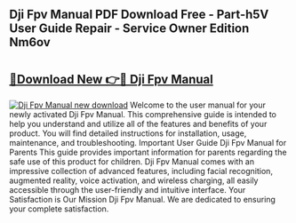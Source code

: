 ## Dji Fpv Manual PDF Download Free - Part-h5V User Guide Repair - Service Owner Edition Nm6ov

# <h2><a href="http://bc36452.oget.top/?id=Dji+Fpv+Manual">🔗Download New 👉🔴 Dji Fpv Manual</a></h2>

[![Dji Fpv Manual new download](https://i.imgur.com/5g1atiW.png)](http://bc36452.oget.top/?id=Dji+Fpv+Manual)
Welcome to the user manual for your newly activated Dji Fpv Manual. This comprehensive guide is intended to help you understand and utilize all of the features and benefits of your product. You will find detailed instructions for installation, usage, maintenance, and troubleshooting. Important User Guide Dji Fpv Manual for Parents This guide provides important information for parents regarding the safe use of this product for children. Dji Fpv Manual comes with an impressive collection of advanced features, including facial recognition, augmented reality, voice activation, and wireless charging, all easily accessible through the user-friendly and intuitive interface. Your Satisfaction is Our Mission Dji Fpv Manual. We are dedicated to ensuring your complete satisfaction.
